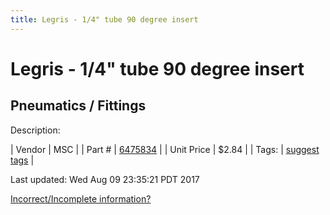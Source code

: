 ```yaml
---
title: Legris - 1/4" tube 90 degree insert
---
```


# Legris - 1/4" tube 90 degree insert
## Pneumatics / Fittings
Description: 	 

| Vendor | MSC | 
| Part # | [6475834](http://www.mscdirect.com/) | 
| Unit Price | $2.84 | 
| Tags: | [suggest tags](https://docs.google.com/forms/d/e/1FAIpQLSeWyY8v3RgOty-MyWmh9U0iivNYN_molChYyS-0U-o-kOAv_g/viewform) | 

Last updated: Wed Aug 09 23:35:21 PDT 2017

 [Incorrect/Incomplete information?](https://docs.google.com/forms/d/e/1FAIpQLSeWyY8v3RgOty-MyWmh9U0iivNYN_molChYyS-0U-o-kOAv_g/viewform)